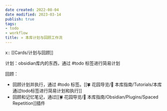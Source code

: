 ```yaml
---
date created: 2022-08-04
date modified: 2023-03-14
publish: true
tags:
- todo
- workflow
title: » 本库计划与回顾工作流
---
```

x:: [[Cards/计划与回顾]]

计划：obsidian库内的东西，通过 #todo 标签进行简易计划

回顾：

- 回顾计划并执行，通过 #todo 标签。[[🍀 花园导览/🧰 本库指南/Tutorials/本库通过todo标签进行简易计划和执行]]
- 回顾和记忆笔记，通过[[🍀 花园导览/🧰 本库指南/Obsidian/Plugins/Spaced Repetition]]插件